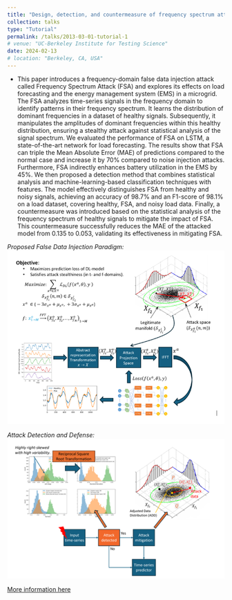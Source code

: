 ```yaml
---
title: "Design, detection, and countermeasure of frequency spectrum attack and its impact on long short-term memory load forecasting and microgrid energy management."
collection: talks
type: "Tutorial"
permalink: /talks/2013-03-01-tutorial-1
# venue: "UC-Berkeley Institute for Testing Science"
date: 2024-02-13
# location: "Berkeley, CA, USA"
---
```


- This paper introduces a frequency-domain false data injection attack called Frequency Spectrum Attack (FSA) and explores its effects on load forecasting and the energy management system (EMS) in a microgrid. The FSA analyzes time-series signals in the frequency domain to identify patterns in their frequency spectrum. It learns the distribution of dominant frequencies in a dataset of healthy signals. Subsequently, it manipulates the amplitudes of dominant frequencies within this healthy distribution, ensuring a stealthy attack against statistical analysis of the signal spectrum. We evaluated the performance of FSA on LSTM, a state-of-the-art network for load forecasting. The results show that FSA can triple the Mean Absolute Error (MAE) of predictions compared to the normal case and increase it by 70% compared to noise injection attacks. Furthermore, FSA indirectly enhances battery utilization in the EMS by 45%. We then proposed a detection method that combines statistical analysis and machine-learning-based classification techniques with features. The model effectively distinguishes FSA from healthy and noisy signals, achieving an accuracy of 98.7% and an F1-score of 98.1% on a load dataset, covering healthy, FSA, and noisy load data. Finally, a countermeasure was introduced based on the statistical analysis of the frequency spectrum of healthy signals to mitigate the impact of FSA. This countermeasure successfully reduces the MAE of the attacked model from 0.135 to 0.053, validating its effectiveness in mitigating FSA.

*Proposed False Data Injection Paradigm:* 
![Image](../images/Project21.png)

*Attack Detection and Defense:*
![Image](../images/project22.png)

[More information here](https://www.mdpi.com/1996-1073/17/4/868/pdf)